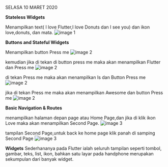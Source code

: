 SELASA 10 MARET 2020

__Stateless Widgets__

Menampilkan text( I love Flutter,I love Donuts dan I see you) dan ikon love,donuts, dan mata.
![image 1](https://github.com/nununganggriani/praxis-academy/blob/master/Novice/02-02/1.png)

__Buttons and Stateful Widgets__

Menampilkan button Press me
![image 2](https://github.com/nununganggriani/praxis-academy/blob/master/Novice/02-02/4.png)

kemudian jika di tekan di button press me maka akan menampilkan Flutter dan Press me
![image 2](https://github.com/nununganggriani/praxis-academy/blob/master/Novice/02-02/5.png)

di tekan Press me maka akan menampilkan Is dan Button Press me
![image 2](https://github.com/nununganggriani/praxis-academy/blob/master/Novice/02-02/6.png)

jika di tekan Press me maka akan menampilkan Awesome dan button Press me
![image 2](https://github.com/nununganggriani/praxis-academy/blob/master/Novice/02-02/7.png)

__Basic Navigation & Routes__

menampilkan halaman depan page atau Home Page,dan jika di klik ikon Love maka akan menampilkan Second Page.
![image 3](https://github.com/nununganggriani/praxis-academy/blob/master/Novice/02-02/2.png)

tampilan Second Page,untuk back ke home page klik panah di samping Second Page
![image 3](https://github.com/nununganggriani/praxis-academy/blob/master/Novice/02-02/3.png)


__Widgets__ 
Sederhananya pada Flutter ialah seluruh tampilan seperti tombol, gambar, teks, list, ikon, bahkan satu layar pada handphone merupakan sekumpulan dari banyak widget.


